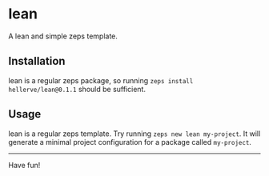 # lean

A lean and simple zeps template.

## Installation

lean is a regular zeps package, so running `zeps install hellerve/lean@0.1.1` should
be sufficient.

## Usage

lean is a regular zeps template. Try running `zeps new lean my-project`.
It will generate a minimal project configuration for a package called `my-project`.

<hr/>

Have fun!
